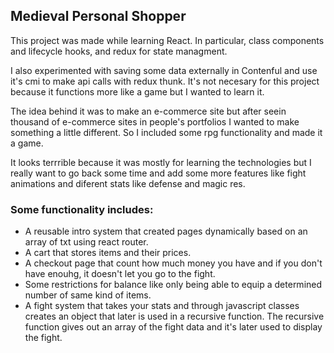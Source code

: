 
## Medieval Personal Shopper

This project was made while learning React. In particular, class components and lifecycle hooks, and redux for state managment. 

I also experimented with saving some data externally in Contenful and use it's cmi to make api calls with redux thunk. It's not necesary for this project because it functions more like a game but I wanted to learn it.

The idea behind it was to make an e-commerce site but after seein thousand of e-commerce sites in people's portfolios I wanted to make something a little different. So I included some rpg functionality and made it a game.

It looks terrrible because it was mostly for learning the technologies but I really want to go back some time and add some more features like fight animations and diferent stats like defense and magic res.

### Some functionality includes:
  - A reusable intro system that created pages dynamically based on an array of txt using react router.
  - A cart that stores items and their prices. 
  - A checkout page that count how much money you have and if you don't have enouhg, it doesn't let you go to the fight.
  - Some restrictions for balance like only being able to equip a determined number of same kind of items.
  - A fight system that takes your stats and through javascript classes creates an object that later is used in a recursive function. The recursive function gives out an array of the fight data and it's later used to display the fight.


